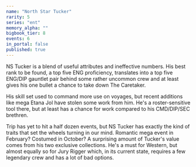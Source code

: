 ```yaml
---
name: "North Star Tucker"
rarity: 5
series: "ent"
memory_alpha: ""
bigbook_tier: 8
events: 6
in_portal: false
published: true
---
```


NS Tucker is a blend of useful attributes and ineffective numbers. His best rank to be found, a top five ENG proficiency, translates into a top five ENG/DIP gauntlet pair behind some rather uncommon crew and at least gives his one bullet a chance to take down The Caretaker.

His skill set used to command more use on voyages, but recent additions like mega Etana Jol have stolen some work from him. He's a roster-sensitive tool there, but at least has a chance for work compared to his CMD/DIP/SEC brethren.

Trip has yet to hit a half dozen events, but NS Tucker has exactly the kind of traits that set the wheels turning in our mind. Romantic mega event in February? Costumed in October? A surprising amount of Tucker's value comes from his two exclusive collections. He's a must for Western, but almost equally so for Jury Rigger which, in its current state, requires a few legendary crew and has a lot of bad options.
